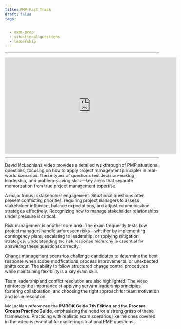```yaml
---
title: PMP Fast Track
draft: false  
tags:  
    
    
  - exam-prep  
  - situational-questions  
  - leadership  
---
```


---

<div style="text-align: center;">
    <iframe width="560" height="315" src="https://www.youtube.com/embed/eUOJ_yEeyuc" frameborder="0" allowfullscreen></iframe>
</div>

---

David McLachlan’s video provides a detailed walkthrough of PMP situational questions, focusing on how to apply project management principles in real-world scenarios. These types of questions test decision-making, leadership, and problem-solving skills—key areas that separate memorization from true project management expertise.  

A major focus is stakeholder engagement. Situational questions often present conflicting priorities, requiring project managers to assess stakeholder influence, balance expectations, and adjust communication strategies effectively. Recognizing how to manage stakeholder relationships under pressure is critical.  

Risk management is another core area. The exam frequently tests how project managers handle unforeseen risks—whether by implementing contingency plans, escalating to leadership, or applying mitigation strategies. Understanding the risk response hierarchy is essential for answering these questions correctly.  

Change management scenarios challenge candidates to determine the best response when scope modifications, process improvements, or unexpected shifts occur. The ability to follow structured change control procedures while maintaining flexibility is a key exam skill.  

Team leadership and conflict resolution are also highlighted. The video reinforces the importance of applying servant leadership principles, fostering collaboration, and choosing the right approach for team motivation and issue resolution.  

McLachlan references the **PMBOK Guide 7th Edition** and the **Process Groups Practice Guide**, emphasizing the need for a strong grasp of these frameworks. Practicing with realistic exam scenarios like the ones covered in the video is essential for mastering situational PMP questions.  
